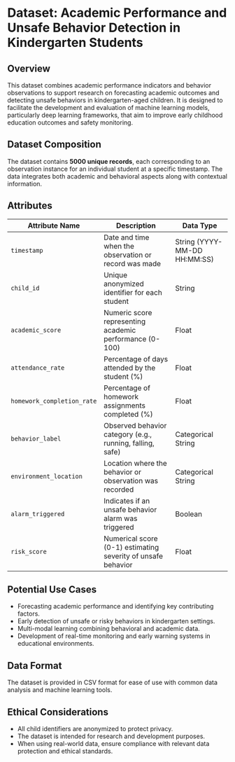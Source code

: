 # Dataset: Academic Performance and Unsafe Behavior Detection in Kindergarten Students

## Overview
This dataset combines academic performance indicators and behavior observations to support research on forecasting academic outcomes and detecting unsafe behaviors in kindergarten-aged children. It is designed to facilitate the development and evaluation of machine learning models, particularly deep learning frameworks, that aim to improve early childhood education outcomes and safety monitoring.

## Dataset Composition
The dataset contains **5000 unique records**, each corresponding to an observation instance for an individual student at a specific timestamp. The data integrates both academic and behavioral aspects along with contextual information.

## Attributes

| Attribute Name           | Description                                              | Data Type         |
|-------------------------|----------------------------------------------------------|-------------------|
| `timestamp`             | Date and time when the observation or record was made    | String (YYYY-MM-DD HH:MM:SS) |
| `child_id`              | Unique anonymized identifier for each student            | String            |
| `academic_score`        | Numeric score representing academic performance (0-100) | Float             |
| `attendance_rate`       | Percentage of days attended by the student (%)           | Float             |
| `homework_completion_rate` | Percentage of homework assignments completed (%)       | Float             |
| `behavior_label`        | Observed behavior category (e.g., running, falling, safe)| Categorical String|
| `environment_location`  | Location where the behavior or observation was recorded  | Categorical String|
| `alarm_triggered`       | Indicates if an unsafe behavior alarm was triggered      | Boolean           |
| `risk_score`            | Numerical score (0-1) estimating severity of unsafe behavior | Float             |

## Potential Use Cases
- Forecasting academic performance and identifying key contributing factors.
- Early detection of unsafe or risky behaviors in kindergarten settings.
- Multi-modal learning combining behavioral and academic data.
- Development of real-time monitoring and early warning systems in educational environments.

## Data Format
The dataset is provided in CSV format for ease of use with common data analysis and machine learning tools.

## Ethical Considerations
- All child identifiers are anonymized to protect privacy.
- The dataset is intended for research and development purposes.
- When using real-world data, ensure compliance with relevant data protection and ethical standards.

